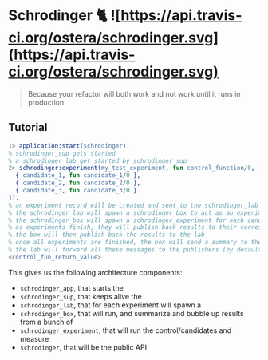 # Schrodinger 🐈 ![https://api.travis-ci.org/ostera/schrodinger.svg](https://api.travis-ci.org/ostera/schrodinger.svg)
> Because your refactor will both work and not work until it runs in production

## Tutorial 

```erlang
1> application:start(schrodinger).
% schrodinger_sup gets started
% a schrodinger_lab get started by schrodinger_sup
2> schrodinger:experiment(my_test_experiment, fun control_function/0, [
  { candidate_1, fun candidate_1/0 },
  { candidate_2, fun candidate_2/0 },
  { candidate_3, fun candidate_3/0 }
]).
% an experiment record will be created and sent to the schrodinger_lab gen_server
% the schrodinger_lab will spawn a schrodinger_box to act as an experiment supervisor
% the schrodinger_box will spawn a schrodinger_experiment for each candidate and the control
% as experiments finish, they will publish back results to their corresponding box
% the box will then publish back the results to the lab
% once all experiments are finished, the box will send a summary to the lab
% the lab will forward all these messages to the publishers (by default it's self())
<control_fun_return_value>
```

This gives us the following architecture components:

* `schrodinger_app`, that starts the
* `schrodinger_sup`, that keeps alive the
* `schrodinger_lab`, that for each experiment will spawn a
* `schrodinger_box`, that will run, and summarize and bubble up results from a bunch of
* `schrodinger_experiment`, that will run the control/candidates and measure
* `schrodinger`, that will be the public API

